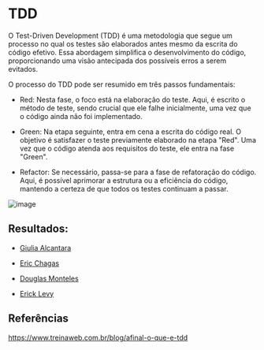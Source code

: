 # TDD
O Test-Driven Development (TDD) é uma metodologia que segue um processo no qual os testes são elaborados antes mesmo da escrita do código efetivo. Essa abordagem simplifica o desenvolvimento do código, proporcionando uma visão antecipada dos possíveis erros a serem evitados.

O processo do TDD pode ser resumido em três passos fundamentais:

- Red: Nesta fase, o foco está na elaboração do teste. Aqui, é escrito o método de
teste, sendo crucial que ele falhe inicialmente, uma vez que o código ainda não foi
implementado.

- Green: Na etapa seguinte, entra em cena a escrita do código real. O objetivo é
satisfazer o teste previamente elaborado na etapa "Red". Uma vez que o código
atenda aos requisitos do teste, ele entra na fase "Green".

- Refactor: Se necessário, passa-se para a fase de refatoração do código. Aqui, é
possível aprimorar a estrutura ou a eficiência do código, mantendo a certeza de que
todos os testes continuam a passar.

![image](https://github.com/DouglasMonteles/tp1/assets/54143767/c641f4ad-c970-4173-b58c-1beed9555b60)

## Resultados:

- [Giulia Alcantara](./descriptions/Cadastro-Produtos-TDD_GiuliaAlcantara.pdf)

- [Eric Chagas](./descriptions/Gestao_de_transacoes-Processo_de_TDD_Eric_Chagas.pdf)

- [Douglas Monteles](./descriptions/Funcionalidade_Alertas_Estoque_Baixo.pdf)

- [Erick Levy](./descriptions/Consulta-de%20estoque-Processo_de_%20TDD_Erick_levy.pdf)

## Referências

https://www.treinaweb.com.br/blog/afinal-o-que-e-tdd
